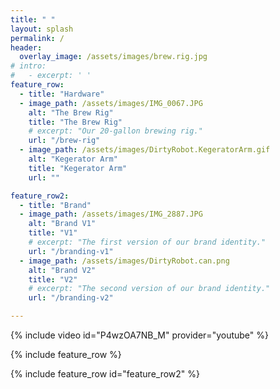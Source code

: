 ```yaml
---
title: " "
layout: splash
permalink: /
header:
  overlay_image: /assets/images/brew.rig.jpg
# intro: 
#   - excerpt: ' '
feature_row:
  - title: "Hardware"
  - image_path: /assets/images/IMG_0067.JPG
    alt: "The Brew Rig"
    title: "The Brew Rig"
    # excerpt: "Our 20-gallon brewing rig."
    url: "/brew-rig"
  - image_path: /assets/images/DirtyRobot.KegeratorArm.gif
    alt: "Kegerator Arm"
    title: "Kegerator Arm"
    url: ""

feature_row2:
  - title: "Brand"
  - image_path: /assets/images/IMG_2887.JPG
    alt: "Brand V1"
    title: "V1"
    # excerpt: "The first version of our brand identity."
    url: "/branding-v1"
  - image_path: /assets/images/DirtyRobot.can.png
    alt: "Brand V2"
    title: "V2"
    # excerpt: "The second version of our brand identity."
    url: "/branding-v2"

---
```


{% include video id="P4wzOA7NB_M" provider="youtube" %}

{% include feature_row %}

{% include feature_row id="feature_row2" %}
